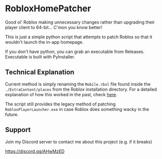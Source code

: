 # RobloxHomePatcher
Good ol' Roblox making unnecessary changes rather than upgrading their player client to 64-bit... C'mon you know better!

This is just a simple python script that attempts to patch Roblox so that it wouldn't launch the in-app homepage.

If you don't have python, you can grab an executable from Releases. Executable is built with PyInstaller.

## Technical Explanation
Current method is simply renaming the `Mobile.rbxl` file found inside the `./ExtraContent/places` from the Roblox installation directory. For a detailed explanation of how this worked in the past, check [here](EXPLANATION.md).

The script still provides the legacy method of patching `RobloxPlayerLauncher.exe` in case Roblox does something wacky in the future.

## Support
Join my Discord server to contact me about this project (e.g. if it breaks)

https://discord.gg/AHwMzED